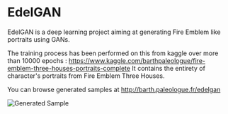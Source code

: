 # EdelGAN
EdelGAN is a deep learning project aiming at generating Fire Emblem like portraits using GANs.

The training process has been performed on this from kaggle over more than 10000 epochs : 
https://www.kaggle.com/barthpaleologue/fire-emblem-three-houses-portraits-complete
It contains the entirety of character's portraits from Fire Emblem Three Houses.

You can browse generated samples at http://barth.paleologue.fr/edelgan

![Generated Sample](http://barth.paleologue.fr/edelgan/front_wall.png)
